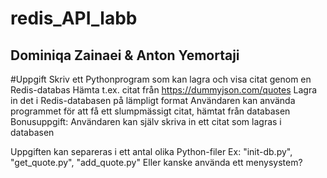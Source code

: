 # redis_API_labb

## Dominiqa Zainaei & Anton Yemortaji


#Uppgift
 Skriv ett Pythonprogram som kan lagra och visa citat genom en Redis-databas
 Hämta t.ex. citat från https://dummyjson.com/quotes
 Lagra in det i Redis-databasen på lämpligt format
 Användaren kan använda programmet för att få ett slumpmässigt citat, hämtat från databasen
 Bonusuppgift: Användaren kan själv skriva in ett citat som lagras i databasen

Uppgiften kan separeras i ett antal olika Python-filer
Ex: "init-db.py", "get_quote.py", "add_quote.py"
 Eller kanske använda ett menysystem?
